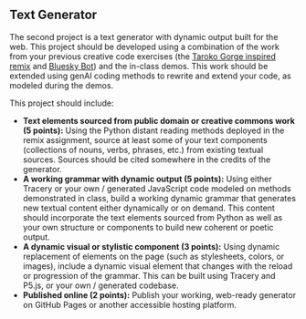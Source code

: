 ## Text Generator

The second project is a text generator with dynamic output built for the web. This project should be developed using a combination of the work from your previous creative code exercises (the [Taroko Gorge inspired remix](code_three.md) and [Bluesky Bot](code_four.md)) and the in-class demos. This work should be extended using genAI coding methods to rewrite and extend your code, as modeled during the demos. 

This project should include:

- **Text elements sourced from public domain or creative commons work (5 points):** Using the Python distant reading methods deployed in the remix assignment, source at least some of your text components (collections of nouns, verbs, phrases, etc.) from existing textual sources. Sources should be cited somewhere in the credits of the generator.
- **A working grammar with dynamic output (5 points):** Using either Tracery or your own / generated JavaScript code modeled on methods demonstrated in class, build a working dynamic grammar that generates new textual content either dynamically or on demand. This content should incorporate the text elements sourced from Python as well as your own structure or components to build new coherent or poetic output.
- **A dynamic visual or stylistic component (3 points):** Using dynamic replacement of elements on the page (such as stylesheets, colors, or images), include a dynamic visual element that changes with the reload or progression of the grammar. This can be built using Tracery and P5.js, or your own / generated codebase.
- **Published online (2 points):** Publish your working, web-ready generator on GitHub Pages or another accessible hosting platform. 